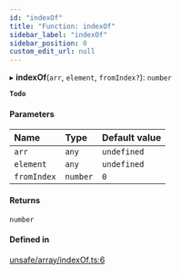 ```yaml
---
id: "indexOf"
title: "Function: indexOf"
sidebar_label: "indexOf"
sidebar_position: 0
custom_edit_url: null
---
```


▸ **indexOf**(`arr`, `element`, `fromIndex?`): `number`

**`Todo`**

#### Parameters

| Name | Type | Default value |
| :------ | :------ | :------ |
| `arr` | `any` | `undefined` |
| `element` | `any` | `undefined` |
| `fromIndex` | `number` | `0` |

#### Returns

`number`

#### Defined in

[unsafe/array/indexOf.ts:6](https://github.com/axisiscool/hikidashi/blob/6610d16/src/unsafe/array/indexOf.ts#L6)
